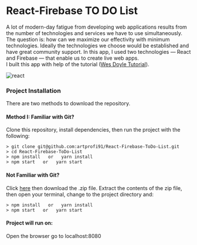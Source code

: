 # React-Firebase TO DO List
A lot of modern-day fatigue from developing web applications results from the number of technologies and services we have to use simultaneously.
The question is: how can we maximize our effectivity with minimum technologies. Ideally the technologies we choose would be established and have great community support.
In this app, I used two technologies — React and Firebase — that enable us to create live web apps.
<br /> 
I built this app with help of the tutorial  ([Wes Doyle Tutorial](https://www.youtube.com/watch?v=-RtJroTMDf4&list=LLPr4G-dB4QrbufUnpdjFutw&index=12)).

![react](https://user-images.githubusercontent.com/28790452/29545331-43c01d8e-86b3-11e7-884a-51b68de68a13.gif)

### Project Installation

There are two methods to download the repository.

#### Method I: Familiar with Git?
Clone this repository, install dependencies, then run the project with the following:

```
> git clone git@github.com:artprofi91/React-Firebase-ToDo-List.git
> cd React-Firebase-ToDo-List
> npm install   or   yarn install
> npm start   or   yarn start
```

#### Not Familiar with Git?
Click [here](https://github.com/artprofi91/React-Firebase-ToDo-List) then download the .zip file. Extract the contents of the zip file, then open your terminal, change to the project directory and:

```
> npm install   or   yarn install
> npm start   or   yarn start
```

#### Project will run on:
Open the browser go to localhost:8080
